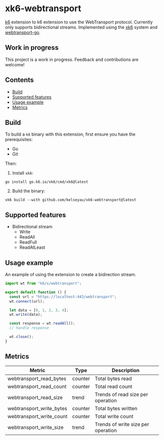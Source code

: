 # xk6-webtransport

[k6](https://github.com/grafana/k6) extension to k6 extension to use the WebTransport protocol. Currently only supports bidirectional streams.
Implemented using the [xk6](https://github.com/grafana/xk6) system and [webtransport-go](https://github.com/quic-go/webtransport-go).

## Work in progress

This project is a work in progress. Feedback and contributions are welcome!

## Contents

- [Build](#build)
- [Supported features](#supported-features)
- [Usage example](#usage-example)
- [Metrics](#metrics)

## Build

To build a `k6` binary with this extension, first ensure you have the prerequisites:

- Go
- Git

Then:

1. Install `xk6`:

```shell
go install go.k6.io/xk6/cmd/xk6@latest
```

2. Build the binary:

```shell
xk6 build --with github.com/kelseyau/xk6-webtransport@latest
```

## Supported features

- Bidirectional stream
  - Write
  - ReadAll
  - ReadFull
  - ReadAtLeast

## Usage example

An example of using the extension to create a bidirection stream.

```javascript
import wt from "k6/x/webtransport";

export default function () {
  const url = "https://localhost:443/webtransport";
  wt.connect(url);

  let data = [0, 1, 2, 3, 4];
  wt.write(data);

  const response = wt.readAll();
  // handle response

  wt.close();
}
```

## Metrics

| Metric                   | Type    | Description                        |
| ------------------------ | ------- | ---------------------------------- |
| webtransport_read_bytes  | counter | Total bytes read                   |
| webtransport_read_count  | counter | Total read count                   |
| webtransport_read_size   | trend   | Trends of read size per operation  |
| webtransport_write_bytes | counter | Total bytes written                |
| webtransport_write_count | counter | Total write count                  |
| webtransport_write_size  | trend   | Trends of write size per operation |
